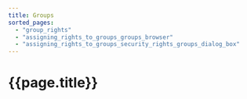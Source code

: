 ```yaml
---
title: Groups
sorted_pages:
  - "group_rights"
  - "assigning_rights_to_groups_groups_browser"
  - "assigning_rights_to_groups_security_rights_groups_dialog_box"
---
```

# {{page.title}}
